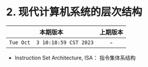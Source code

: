 # 2. 现代计算机系统的层次结构

|本期版本|上期版本
|:---:|:---:
`Tue Oct  3 10:18:59 CST 2023` | -


* Instruction Set Architecture, ISA： 指令集体系结构